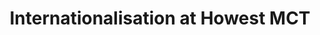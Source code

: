 ---
title: Internationalisation at Howest MCT
description: Howest MCT has a long history of international projects, ranging from short-term projects to long-term internships. This page explains the different opportunities for international students at Howest MCT
layout: international-english
identifier: international-english
type: page

---